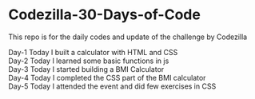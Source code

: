 # Codezilla-30-Days-of-Code
This repo is for the daily codes and  update of the challenge by Codezilla


Day-1 
Today I built a calculator with HTML and CSS<br>
Day-2
Today I learned some basic functions in js<br>
Day-3
Today I started building a BMI Calculator<br>
Day-4
Today I completed the CSS part of the BMI calculator<br>
Day-5 
Today I attended the event and did few exercises in CSS<br>


